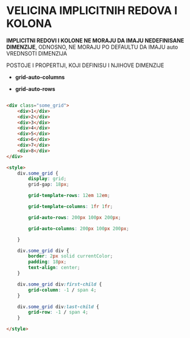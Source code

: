# VELICINA IMPLICITNIH REDOVA I KOLONA

**IMPLICITNI REDOVI I KOLONE NE MORAJU DA IMAJU NEDEFINISANE DIMENZIJE**, ODNOSNO, NE MORAJU PO DEFAULTU DA IMAJU auto VREDNSOTI DIMENZIJA

POSTOJE I PROPERTIJI, KOJI DEFINISU I NJIHOVE DIMENZIJE

- **grid-auto-columns**

- **grid-auto-rows**

```HTML

<div class="some_grid">
    <div>1</div>
    <div>2</div>
    <div>3</div>
    <div>4</div>
    <div>5</div>
    <div>6</div>
    <div>7</div>
    <div>8</div>
</div>

<style>
    div.some_grid {
        display: grid;
        grid-gap: 18px;

        grid-template-rows: 12em 12em;

        grid-template-columns: 1fr 1fr;

        grid-auto-rows: 200px 100px 200px;

        grid-auto-columns: 200px 100px 200px;

    }

    div.some_grid div {
        border: 2px solid currentColor;
        padding: 18px;
        text-align: center;
    }

    div.some_grid div:first-child {
        grid-column: -1 / span 4;
    }

    div.some_grid div:last-child {
        grid-row: -1 / span 4;
    }

</style>

```